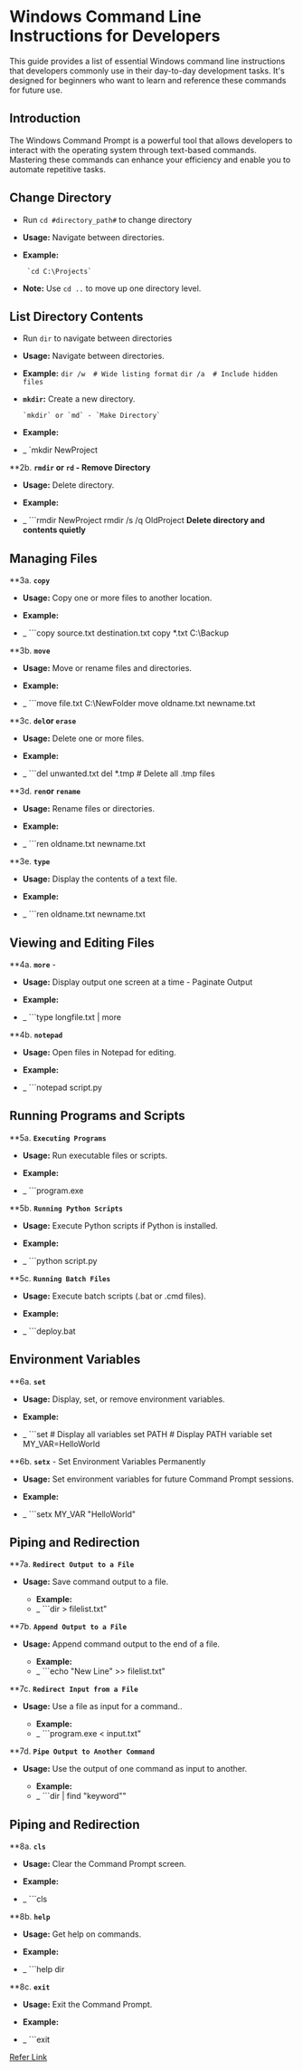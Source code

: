 # Windows Command Line Instructions for Developers

This guide provides a list of essential Windows command line instructions that developers commonly use in their day-to-day development tasks. It's designed for beginners who want to learn and reference these commands for future use. 

## Introduction

The Windows Command Prompt is a powerful tool that allows developers to interact with the operating system through text-based commands. Mastering these commands can enhance your efficiency and enable you to automate repetitive tasks.


## Change Directory

- Run `cd #directory_path#` to change directory
 
- **Usage:** Navigate between directories.
- **Example:**

       `cd C:\Projects`

- **Note:** Use `cd ..` to move up one directory level.

## List Directory Contents

- Run `dir` to navigate between directories

- **Usage:** Navigate between directories.
- **Example:**
  `dir /w  # Wide listing format` 
  `dir /a  # Include hidden files`
      
-  **`mkdir`:** Create a new directory.
      
       `mkdir` or `md` - `Make Directory`

  - **Example:**
  - _ `mkdir NewProject

   **2b. **`rmdir` or `rd` - Remove Directory**

  - **Usage:**  Delete directory.

  - **Example:**
  - _ ```rmdir NewProject
         rmdir /s /q OldProject   **Delete directory and contents quietly**


## **Managing Files**


  **3a. **`copy`**
   - **Usage:** Copy one or more files to another location.


   - **Example:**
   - _ ```copy source.txt destination.txt
          copy *.txt C:\Backup

  **3b. **`move`**
   - **Usage:** Move or rename files and directories.
   
   - **Example:**
   - _ ```move file.txt C:\NewFolder
          move oldname.txt newname.txt

  **3c. **`del`or `erase`**
   - **Usage:** Delete one or more files.
   
   - **Example:**
   - _ ```del unwanted.txt
          del *.tmp  # Delete all .tmp files

  **3d. **`ren`or `rename`**
   - **Usage:** Rename files or directories.
   
   - **Example:**
   - _ ```ren oldname.txt newname.txt

  **3e. **`type`**
   - **Usage:** Display the contents of a text file.
   
   - **Example:**
   - _ ```ren oldname.txt newname.txt


## **Viewing and Editing Files**

  **4a. **`more`** - 
   - **Usage:** Display output one screen at a time - Paginate Output
   
   - **Example:**
   - _ ```type longfile.txt | more

  **4b. **`notepad`**
   - **Usage:** Open files in Notepad for editing.
   
   - **Example:**
   - _ ```notepad script.py

## **Running Programs and Scripts**

  **5a. **`Executing Programs`**
   - **Usage:** Run executable files or scripts.
   
   - **Example:**
   - _ ```program.exe

  **5b. **`Running Python Scripts`**
   - **Usage:** Execute Python scripts if Python is installed.
   
   - **Example:**
   - _ ```python script.py

  **5c. **`Running Batch Files`**
   - **Usage:** Execute batch scripts (.bat or .cmd files).
   
   - **Example:**
   - _ ```deploy.bat


## **Environment Variables**

  **6a. **`set`**
   - **Usage:** Display, set, or remove environment variables.
   
   - **Example:**
   - _ ```set  # Display all variables
          set PATH  # Display PATH variable
          set MY_VAR=HelloWorld

  **6b. **`setx`** - Set Environment Variables Permanently
   - **Usage:** Set environment variables for future Command Prompt sessions.
   
   - **Example:**
   - _ ```setx MY_VAR "HelloWorld"

## **Piping and Redirection**

  **7a. **`Redirect Output to a File`**
   - **Usage:** Save command output to a file.

     - **Example:**
     - _ ```dir > filelist.txt"

  **7b. **`Append Output to a File`**
   - **Usage:** Append command output to the end of a file.

     - **Example:**
     - _ ```echo "New Line" >> filelist.txt"

  **7c. **`Redirect Input from a File`**
   - **Usage:** Use a file as input for a command..

     - **Example:**
     - _ ```program.exe < input.txt"

  **7d. **`Pipe Output to Another Command`**
   - **Usage:** Use the output of one command as input to another.

     - **Example:**
     - _ ```dir | find "keyword""

## **Piping and Redirection**

  **8a. **`cls`**
   - **Usage:** Clear the Command Prompt screen.
   
   - **Example:**
   - _ ```cls

   **8b. **`help`**
   - **Usage:** Get help on commands.
   
   - **Example:**
   - _ ```help dir

  **8c. **`exit`**
   - **Usage:** Exit the Command Prompt.
   
   - **Example:**
   - _ ```exit




  
    

  
[Refer Link](https://www.markdownguide.org/basic-syntax/)





  





  






